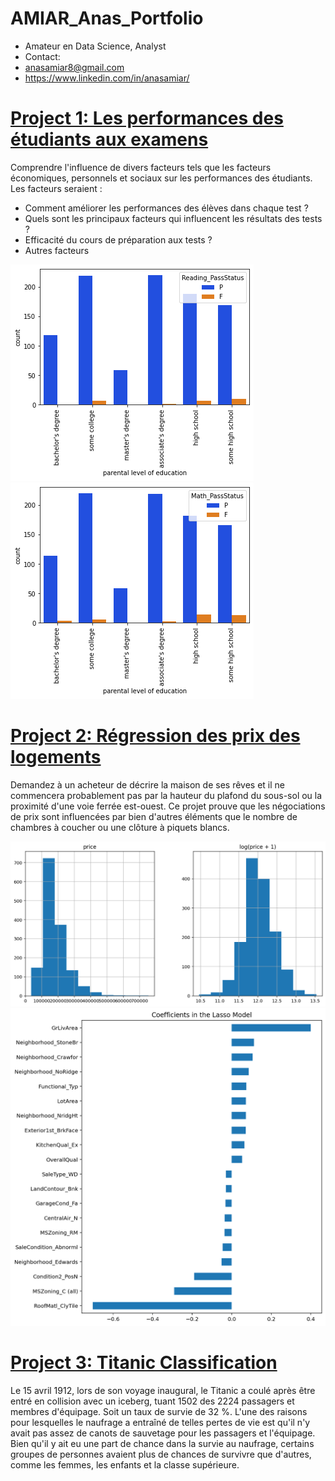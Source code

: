# AMIAR_Anas_Portfolio

* Amateur en Data Science, Analyst
* Contact:
* anasamiar8@gmail.com
* https://www.linkedin.com/in/anasamiar/


# [Project 1: Les performances des étudiants aux examens](https://github.com/itsmeanas/Project-1-StudentsPerformance)
Comprendre l'influence de divers facteurs tels que les facteurs économiques, personnels et sociaux sur les performances des étudiants.
Les facteurs seraient :
 * Comment améliorer les performances des élèves dans chaque test ?
 * Quels sont les principaux facteurs qui influencent les résultats des tests ?
 * Efficacité du cours de préparation aux tests ?
 * Autres facteurs


 ![](https://github.com/itsmeanas/AMIAR_Anas_Portfolio/blob/main/pictures/2.png)
 ![](https://github.com/itsmeanas/AMIAR_Anas_Portfolio/blob/main/pictures/1.png)
 
# [Project 2: Régression des prix des logements](https://github.com/itsmeanas/Project-2-House-Prices-Regression)
 Demandez à un acheteur de décrire la maison de ses rêves et il ne commencera probablement pas par la hauteur du plafond du sous-sol ou la proximité d'une voie ferrée est-ouest. 
 Ce projet prouve que les négociations de prix sont influencées par bien d'autres éléments que le nombre de chambres à coucher ou une clôture à piquets blancs.
 
 ![](https://github.com/itsmeanas/AMIAR_Anas_Portfolio/blob/main/pictures/house1.png)
 ![](https://github.com/itsmeanas/AMIAR_Anas_Portfolio/blob/main/pictures/house2.png)

# [Project 3: Titanic Classification](https://github.com/itsmeanas/Project-3-Titanic-Classification)
 Le 15 avril 1912, lors de son voyage inaugural, le Titanic a coulé après être entré en collision avec un iceberg, tuant 1502 des 2224 passagers et membres d'équipage. Soit un taux de survie de 32 %.
    L'une des raisons pour lesquelles le naufrage a entraîné de telles pertes de vie est qu'il n'y avait pas assez de canots de sauvetage pour les passagers et l'équipage.
    Bien qu'il y ait eu une part de chance dans la survie au naufrage, certains groupes de personnes avaient plus de chances de survivre que d'autres, comme les femmes, les enfants et la classe supérieure.
